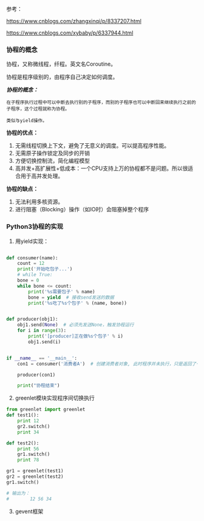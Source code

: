 参考：

https://www.cnblogs.com/zhangxinqi/p/8337207.html

https://www.cnblogs.com/xybaby/p/6337944.html

### 协程的概念

协程，又称微线程，纤程。英文名Coroutine。

协程是程序级别的，由程序自己决定如何调度。

***协程的概念：***
    
    在子程序执行过程中可以中断去执行别的子程序，而别的子程序也可以中断回来继续执行之前的子程序，这个过程就称为协程。
    
    类似与yield操作。

**协程的优点：**

1. 无需线程切换上下文，避免了无意义的调度。可以提高程序性能。
2. 无需原子操作锁定及同步的开销
3. 方便切换控制流，简化编程模型
4. 高并发+高扩展性+低成本：一个CPU支持上万的协程都不是问题。所以很适合用于高并发处理。

**协程的缺点：**

1. 无法利用多核资源。
2. 进行阻塞（Blocking）操作（如IO时）会阻塞掉整个程序


### Python3协程的实现

1. 用yield实现：

```python

def consumer(name):
    count = 12
    print('开始吃包子...')
    # while True:
    bone = 0
    while bone <= count:
        print('%s需要包子' % name)
        bone = yield  # 接收send发送的数据
        print('%s吃了%s个包子' % (name, bone))


def producer(obj1):
    obj1.send(None)  # 必须先发送None，触发协程运行
    for i in range(3):
        print('[producer]正在做%s个包子' % i)
        obj1.send(i)


if __name__ == '__main__':
    con1 = consumer('消费者A')  # 创建消费者对象, 此时程序并未执行，只是返回了一个生成器对象。

    producer(con1)

    print("协程结束")
```

2. greenlet模块实现程序间切换执行

```python
from greenlet import greenlet
def test1():
    print 12
    gr2.switch()
    print 34

def test2():
    print 56
    gr1.switch()
    print 78

gr1 = greenlet(test1)
gr2 = greenlet(test2)
gr1.switch()

# 输出为：
# 　　　　12 56 34
```

3. gevent框架
